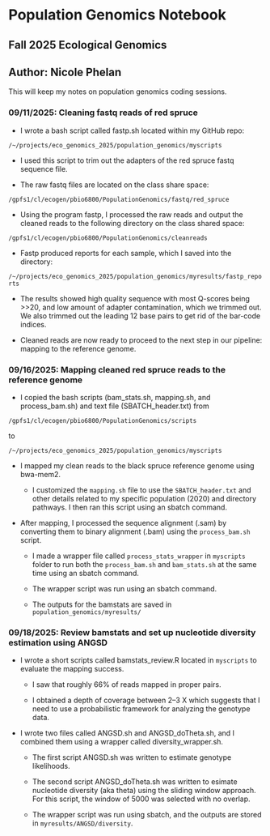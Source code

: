 # Population Genomics Notebook

## Fall 2025 Ecological Genomics

## Author: Nicole Phelan

This will keep my notes on population genomics coding sessions.

### 09/11/2025: Cleaning fastq reads of red spruce

-   I wrote a bash script called fastp.sh located within my GitHub repo:

`/~/projects/eco_genomics_2025/population_genomics/myscripts`

-   I used this script to trim out the adapters of the red spruce fastq sequence file.

-   The raw fastq files are located on the class share space:

`/gpfs1/cl/ecogen/pbio6800/PopulationGenomics/fastq/red_spruce`

-   Using the program fastp, I processed the raw reads and output the cleaned reads to the following directory on the class shared space:

`/gpfs1/cl/ecogen/pbio6800/PopulationGenomics/cleanreads`

-   Fastp produced reports for each sample, which I saved into the directory:

`/~/projects/eco_genomics_2025/population_genomics/myresults/fastp_reports`

-   The results showed high quality sequence with most Q-scores being \>\>20, and low amount of adapter contamination, which we trimmed out. We also trimmed out the leading 12 base pairs to get rid of the bar-code indices.

-   Cleaned reads are now ready to proceed to the next step in our pipeline: mapping to the reference genome.

### 09/16/2025: Mapping cleaned red spruce reads to the reference genome

-   I copied the bash scripts (bam_stats.sh, mapping.sh, and process_bam.sh) and text file (SBATCH_header.txt) from

`/gpfs1/cl/ecogen/pbio6800/PopulationGenomics/scripts`

to

`/~/projects/eco_genomics_2025/population_genomics/myscripts`

-   I mapped my clean reads to the black spruce reference genome using bwa-mem2.

    -   I customized the `mapping.sh` file to use the `SBATCH_header.txt` and other details related to my specific population (2020) and directory pathways. I then ran this script using an sbatch command.

-   After mapping, I processed the sequence alignment (.sam) by converting them to binary alignment (.bam) using the `process_bam.sh` script.

    -   I made a wrapper file called `process_stats_wrapper` in `myscripts` folder to run both the `process_bam.sh` and `bam_stats.sh` at the same time using an sbatch command.

    -   The wrapper script was run using an sbatch command.

    -   The outputs for the bamstats are saved in `population_genomics/myresults/`

### 09/18/2025: Review bamstats and set up nucleotide diversity estimation using ANGSD

-   I wrote a short scripts called bamstats_review.R located in `myscripts` to evaluate the mapping success.

    -   I saw that roughly 66% of reads mapped in proper pairs.

    -   I obtained a depth of coverage between 2–3 X which suggests that I need to use a probabilistic framework for analyzing the genotype data.

-   I wrote two files called ANGSD.sh and ANGSD_doTheta.sh, and I combined them using a wrapper called diversity_wrapper.sh.

    -   The first script ANGSD.sh was written to estimate genotype likelihoods.

    -   The second script ANGSD_doTheta.sh was written to esimate nucleotide diversity (aka theta) using the sliding window approach. For this script, the window of 5000 was selected with no overlap.

    -   The wrapper script was run using sbatch, and the outputs are stored in `myresults/ANGSD/diversity`.
